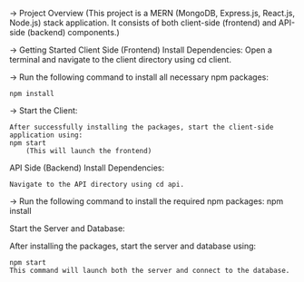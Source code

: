 -> Project Overview
(This project is a MERN (MongoDB, Express.js, React.js, Node.js) stack application. It consists of both client-side (frontend) and API-side (backend) components.)

-> Getting Started
  Client Side (Frontend)
    Install Dependencies:
      Open a terminal and navigate to the client directory using cd client.

-> Run the following command to install all necessary npm packages:

    npm install


-> Start the Client:

    After successfully installing the packages, start the client-side application using:
    npm start
        (This will launch the frontend)

  API Side (Backend)
    Install Dependencies:

    Navigate to the API directory using cd api.

-> Run the following command to install the required npm packages:
    npm install

Start the Server and Database:

After installing the packages, start the server and database using:

    npm start
    This command will launch both the server and connect to the database.

